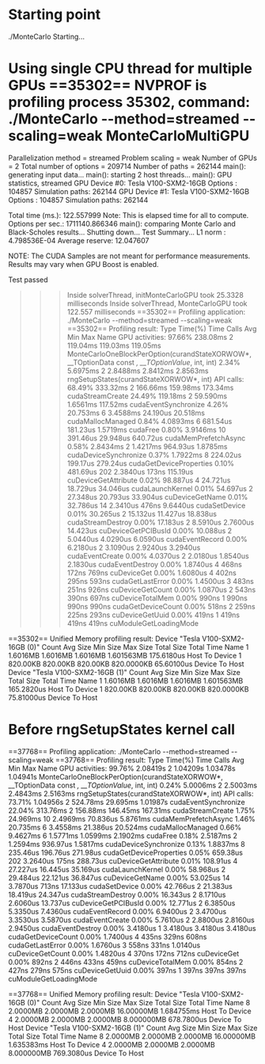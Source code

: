 # Starting point

./MonteCarlo Starting...

Using single CPU thread for multiple GPUs
==35302== NVPROF is profiling process 35302, command: ./MonteCarlo --method=streamed --scaling=weak
MonteCarloMultiGPU
==================
Parallelization method  = streamed
Problem scaling         = weak
Number of GPUs          = 2
Total number of options = 209714
Number of paths         = 262144
main(): generating input data...
main(): starting 2 host threads...
main(): GPU statistics, streamed
GPU Device #0: Tesla V100-SXM2-16GB
Options         : 104857
Simulation paths: 262144
GPU Device #1: Tesla V100-SXM2-16GB
Options         : 104857
Simulation paths: 262144

Total time (ms.): 122.557999
        Note: This is elapsed time for all to compute.
Options per sec.: 1711140.866346
main(): comparing Monte Carlo and Black-Scholes results...
Shutting down...
Test Summary...
L1 norm        : 4.798536E-04
Average reserve: 12.047607

NOTE: The CUDA Samples are not meant for performance measurements. Results may vary when GPU Boost is enabled.

Test passed

>>> Inside solverThread, initMonteCarloGPU took 25.3328 milliseconds
>>> Inside solverThread, MonteCarloGPU took 122.557 milliseconds
==35302== Profiling application: ./MonteCarlo --method=streamed --scaling=weak
==35302== Profiling result:
            Type  Time(%)      Time     Calls       Avg       Min       Max  Name
 GPU activities:   97.66%  238.08ms         2  119.04ms  119.03ms  119.05ms  MonteCarloOneBlockPerOption(curandStateXORWOW*, __TOptionData const *, __TOptionValue*, int, int)
                    2.34%  5.6975ms         2  2.8488ms  2.8412ms  2.8563ms  rngSetupStates(curandStateXORWOW*, int)
      API calls:   68.49%  333.32ms         2  166.66ms  159.98ms  173.34ms  cudaStreamCreate
                   24.49%  119.18ms         2  59.590ms  1.6561ms  117.52ms  cudaEventSynchronize
                    4.26%  20.753ms         6  3.4588ms  24.190us  20.518ms  cudaMallocManaged
                    0.84%  4.0893ms         6  681.54us  181.23us  1.5719ms  cudaFree
                    0.80%  3.9146ms        10  391.46us  29.948us  640.72us  cudaMemPrefetchAsync
                    0.58%  2.8434ms         2  1.4217ms  964.93us  1.8785ms  cudaDeviceSynchronize
                    0.37%  1.7922ms         8  224.02us  199.17us  279.24us  cudaGetDeviceProperties
                    0.10%  481.69us       202  2.3840us     173ns  115.19us  cuDeviceGetAttribute
                    0.02%  98.887us         4  24.721us  18.729us  34.046us  cudaLaunchKernel
                    0.01%  54.697us         2  27.348us  20.793us  33.904us  cuDeviceGetName
                    0.01%  32.786us        14  2.3410us     476ns  9.6440us  cudaSetDevice
                    0.01%  30.265us         2  15.132us  11.427us  18.838us  cudaStreamDestroy
                    0.00%  17.183us         2  8.5910us  2.7600us  14.423us  cuDeviceGetPCIBusId
                    0.00%  10.088us         2  5.0440us  4.0290us  6.0590us  cudaEventRecord
                    0.00%  6.2180us         2  3.1090us  2.9240us  3.2940us  cudaEventCreate
                    0.00%  4.0370us         2  2.0180us  1.8540us  2.1830us  cudaEventDestroy
                    0.00%  1.8740us         4     468ns     172ns     769ns  cuDeviceGet
                    0.00%  1.6080us         4     402ns     295ns     593ns  cudaGetLastError
                    0.00%  1.4500us         3     483ns     251ns     926ns  cuDeviceGetCount
                    0.00%  1.0870us         2     543ns     390ns     697ns  cuDeviceTotalMem
                    0.00%     990ns         1     990ns     990ns     990ns  cudaGetDeviceCount
                    0.00%     518ns         2     259ns     225ns     293ns  cuDeviceGetUuid
                    0.00%     419ns         1     419ns     419ns     419ns  cuModuleGetLoadingMode

==35302== Unified Memory profiling result:
Device "Tesla V100-SXM2-16GB (0)"
   Count  Avg Size  Min Size  Max Size  Total Size  Total Time  Name
       1  1.6016MB  1.6016MB  1.6016MB  1.601563MB  175.6180us  Host To Device
       1  820.00KB  820.00KB  820.00KB  820.0000KB  65.60100us  Device To Host
Device "Tesla V100-SXM2-16GB (1)"
   Count  Avg Size  Min Size  Max Size  Total Size  Total Time  Name
       1  1.6016MB  1.6016MB  1.6016MB  1.601563MB  165.2820us  Host To Device
       1  820.00KB  820.00KB  820.00KB  820.0000KB  75.81000us  Device To Host



# Before rngSetupStates kernel call

==37768== Profiling application: ./MonteCarlo --method=streamed --scaling=weak
==37768== Profiling result:
            Type  Time(%)      Time     Calls       Avg       Min       Max  Name
 GPU activities:   99.76%  2.08419s         2  1.04209s  1.03478s  1.04941s  MonteCarloOneBlockPerOption(curandStateXORWOW*, __TOptionData const *, __TOptionValue*, int, int)
                    0.24%  5.0006ms         2  2.5003ms  2.4843ms  2.5163ms  rngSetupStates(curandStateXORWOW*, int)
      API calls:   73.71%  1.04956s         2  524.78ms  29.695ms  1.01987s  cudaEventSynchronize
                   22.04%  313.76ms         2  156.88ms  146.45ms  167.31ms  cudaStreamCreate
                    1.75%  24.969ms        10  2.4969ms  70.836us  5.8761ms  cudaMemPrefetchAsync
                    1.46%  20.735ms         6  3.4558ms  21.386us  20.524ms  cudaMallocManaged
                    0.66%  9.4627ms         6  1.5771ms  1.0599ms  2.1902ms  cudaFree
                    0.18%  2.5187ms         2  1.2594ms  936.97us  1.5817ms  cudaDeviceSynchronize
                    0.13%  1.8837ms         8  235.46us  196.76us  271.98us  cudaGetDeviceProperties
                    0.05%  659.38us       202  3.2640us     175ns  288.73us  cuDeviceGetAttribute
                    0.01%  108.91us         4  27.227us  16.445us  35.169us  cudaLaunchKernel
                    0.00%  58.968us         2  29.484us  22.121us  36.847us  cuDeviceGetName
                    0.00%  53.025us        14  3.7870us     713ns  17.133us  cudaSetDevice
                    0.00%  42.766us         2  21.383us  18.419us  24.347us  cudaStreamDestroy
                    0.00%  16.343us         2  8.1710us  2.6060us  13.737us  cuDeviceGetPCIBusId
                    0.00%  12.771us         2  6.3850us  5.3350us  7.4360us  cudaEventRecord
                    0.00%  6.9400us         2  3.4700us  3.3530us  3.5870us  cudaEventCreate
                    0.00%  5.7610us         2  2.8800us  2.8160us  2.9450us  cudaEventDestroy
                    0.00%  3.4180us         1  3.4180us  3.4180us  3.4180us  cudaGetDeviceCount
                    0.00%  1.7400us         4     435ns     329ns     608ns  cudaGetLastError
                    0.00%  1.6760us         3     558ns     331ns  1.0140us  cuDeviceGetCount
                    0.00%  1.4820us         4     370ns     172ns     712ns  cuDeviceGet
                    0.00%     892ns         2     446ns     433ns     459ns  cuDeviceTotalMem
                    0.00%     854ns         2     427ns     279ns     575ns  cuDeviceGetUuid
                    0.00%     397ns         1     397ns     397ns     397ns  cuModuleGetLoadingMode

==37768== Unified Memory profiling result:
Device "Tesla V100-SXM2-16GB (0)"
   Count  Avg Size  Min Size  Max Size  Total Size  Total Time  Name
       8  2.0000MB  2.0000MB  2.0000MB  16.00000MB  1.684755ms  Host To Device
       4  2.0000MB  2.0000MB  2.0000MB  8.000000MB  678.7800us  Device To Host
Device "Tesla V100-SXM2-16GB (1)"
   Count  Avg Size  Min Size  Max Size  Total Size  Total Time  Name
       8  2.0000MB  2.0000MB  2.0000MB  16.00000MB  1.635383ms  Host To Device
       4  2.0000MB  2.0000MB  2.0000MB  8.000000MB  769.3080us  Device To Host